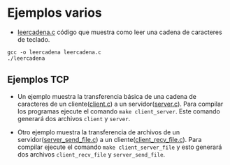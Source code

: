 # Ejemplos varios

* [leercadena.c](leercadena.c) código que muestra como leer una cadena de caracteres de teclado. 

```
gcc -o leercadena leercadena.c
./leercadena
```

## Ejemplos TCP

* Un ejemplo muestra la transferencia básica de una cadena de caracteres de un cliente([client.c](client.c)) a un servidor([server.c](server.c)). Para compilar los programas ejecute el comando `make client_server`. Este comando generará dos archivos `client` y `server`.

* Otro ejemplo muestra la transferencia de archivos de un servidor([server_send_file.c](server_send_file.c)) a un cliente([client_recv_file.c](client_recv_file.c)). Para compilar ejecute el comando `make client_server_file` y esto generará dos archivos `client_recv_file` y `server_send_file`.



